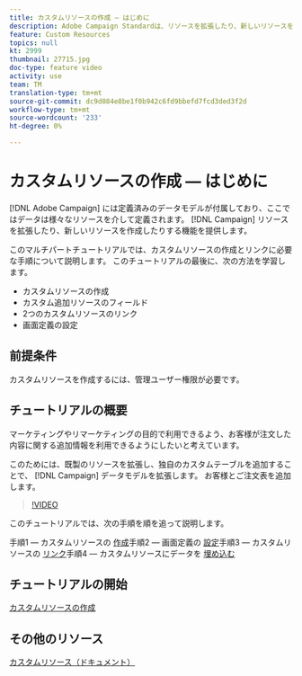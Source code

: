 ```yaml
---
title: カスタムリソースの作成 — はじめに
description: Adobe Campaign Standardは、リソースを拡張したり、新しいリソースを作成したりする機能を提供しています。 このマルチパートチュートリアルでは、カスタムリソースの作成とリンクに必要な手順について説明します。
feature: Custom Resources
topics: null
kt: 2999
thumbnail: 27715.jpg
doc-type: feature video
activity: use
team: TM
translation-type: tm+mt
source-git-commit: dc9d084e8be1f0b942c6fd9bbefd7fcd3ded3f2d
workflow-type: tm+mt
source-wordcount: '233'
ht-degree: 0%

---
```



# カスタムリソースの&#x200B;作成 — はじめに

[!DNL Adobe Campaign] には定義済みのデータモデルが付属しており、ここではデータは様々なリソースを介して定義されます。 [!DNL Campaign] リソースを拡張したり、新しいリソースを作成したりする機能を提供します。

このマルチパートチュートリアルでは、カスタムリソースの作成とリンクに必要な手順について説明します。 このチュートリアルの最後に、次の方法を学習します。

* カスタムリソースの作成
* カスタム追加リソースのフィールド
* 2つのカスタムリソースのリンク
* 画面定義の設定

## 前提条件

カスタムリソースを作成するには、管理ユーザー権限が必要です。

## チュートリアルの概要

マーケティングやリマーケティングの目的で利用できるよう、お客様が注文した内容に関する追加情報を利用できるようにしたいと考えています。

このためには、既製のリソースを拡張し、独自のカスタムテーブルを追加することで、 [!DNL Campaign] データモデルを拡張します。 お客様とご注文表を追加します。

>[!VIDEO](https://video.tv.adobe.com/v/27715?quality=9)

このチュートリアルでは、次の手順を順を追って説明します。

手順1 — カスタムリソースの [作成](./creating-a-custom-resource.md)手順2 — 画面定義の [設定](./configuring-a-screen-definition-for-a-custom-resource.md)手順3 — カスタムリソースの [リンク](./linking-custom-resources.md)手順4 — カスタムリソースにデータを [埋め込む](./populate-custom-resources-with-data.md)

## チュートリアルの開始

[カスタムリソースの作成](./create-a-custom-resourc.md)

## その他のリソース

[カスタムリソース（ドキュメント）](https://experienceleague.adobe.com/docs/campaign-standard/using/working-with-apis/global-concepts/custom-resources.html)

